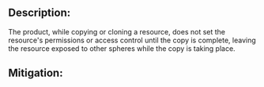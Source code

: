## Description:

The product, while copying or cloning a resource, does not set the resource's permissions or access control until the copy is complete, leaving the resource exposed to other spheres while the copy is taking place.



## Mitigation:
